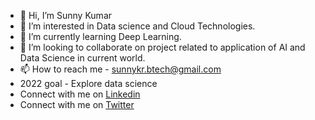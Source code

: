 - 👋 Hi, I’m Sunny Kumar
- 👀 I’m interested in Data science and Cloud Technologies.
- 🌱 I’m currently learning Deep Learning.
- 💞️ I’m looking to collaborate on project related to application of AI and Data Science in current world.
- 📫 How to reach me - sunnykr.btech@gmail.com
- 2022 goal - Explore data science 
- Connect with me on <a href="https://www.linkedin.com/in/sunnyio/">Linkedin</a>
- Connect with me on <a href="https://twitter.com/sunnykr_io">Twitter</a>
<!---
Sunnyio/Sunnyio is a ✨ special ✨ repository because its `README.md` (this file) appears on your GitHub profile.
You can click the Preview link to take a look at your changes.
--->
